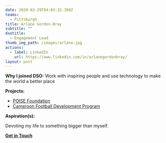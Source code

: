 ```yaml
---
date: 2020-03-29T04:03:32.398Z
teams:
  - Pittsburgh
title: Arlane Gordon-Bray
subtitle: ""
dsotitle:
  - Engagement Lead
thumb_img_path: /images/arlane.jpg
actions:
  - label: LinkedIn
    url: https://www.linkedin.com/in/arlanegordonbray/
layout: post
---
```

**Why I joined DSO:** Work with inspiring people and use technology to make the world a better place

**Projects:** 

- [POISE Foundation](https://www.dsoglobal.org/posts/poise-foundation/index.html)
- [Cameroon Football Development Program](https://www.dsoglobal.org/posts/cameroon-football-development-program-cfdp/)

**Aspiration(s):**

Devoting my life to something bigger than myself.

**[Get in Touch](mailto:arlane@dsoglobal.org)**